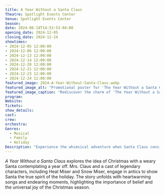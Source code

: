 ```yaml
---
title: A Year Without a Santa Claus
Theatre: Spotlight Events Center
Venue: Spotlight Events Center
Season: 
date: 2024-06-18T14:53:53-04:00
opening_date: 2024-12-05
closing_date: 2024-12-24
showtimes:
- 2024-12-05 12:00:00
- 2024-12-06 12:00:00
- 2024-12-13 12:00:00
- 2024-12-14 12:00:00
- 2024-12-20 12:00:00
- 2024-12-21 12:00:00
- 2024-12-23 12:00:00
- 2024-12-24 12:00:00
featured_image: 2024-A-Year-Without-Santa-Claus.webp
featured_image_alt: "Promotional poster for 'The Year Without a Santa Claus' featuring Santa Claus and a reindeer in a whimsical sleigh ride across a snowy backdrop."
featured_image_caption: "Rediscover the charm of 'The Year Without a Santa Claus', a delightful journey that wonders what Christmas would be like if Santa took a holiday."
program:
Website: 
Tickets: 
show_details: 
cast:
crew:
orchestra:
Genres:
  - Musical
  - Family
  - Holiday
Description: "Experience the whimsical adventure when Santa Claus considers skipping his gift-giving journey, prompting a response from mythic figures and a spirited town."
---
```

*A Year Without a Santa Claus* explores the idea of Christmas with a weary Santa contemplating a year off. Mrs. Claus and a cast of legendary characters, including Heat Miser and Snow Miser, engage in antics to show Santa the true spirit of the holiday. The story unfolds with heartwarming songs and endearing moments, highlighting the importance of belief and the universal joy of the Christmas season.